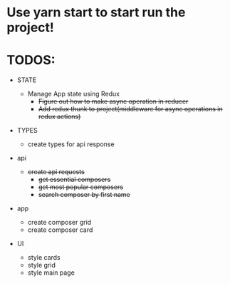 # Use yarn start to start run the project!

# TODOS:

- STATE

  - Manage App state using Redux
    - ~~Figure out how to make async operation in reducer~~
    - ~~Add redux thunk to project(middleware for async operations in redux actions)~~

- TYPES

  - create types for api response

- api

  - ~~create api requests~~
    - ~~get essential composers~~
    - ~~get most popular composers~~
    - ~~search composer by first name~~

- app

  - create composer grid
  - create composer card

- UI

  - style cards
  - style grid
  - style main page
